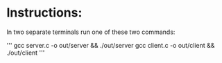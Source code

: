 # Instructions:

In two separate terminals run one of these two commands:

'''
gcc server.c -o out/server && ./out/server
gcc client.c -o out/client && ./out/client
'''

